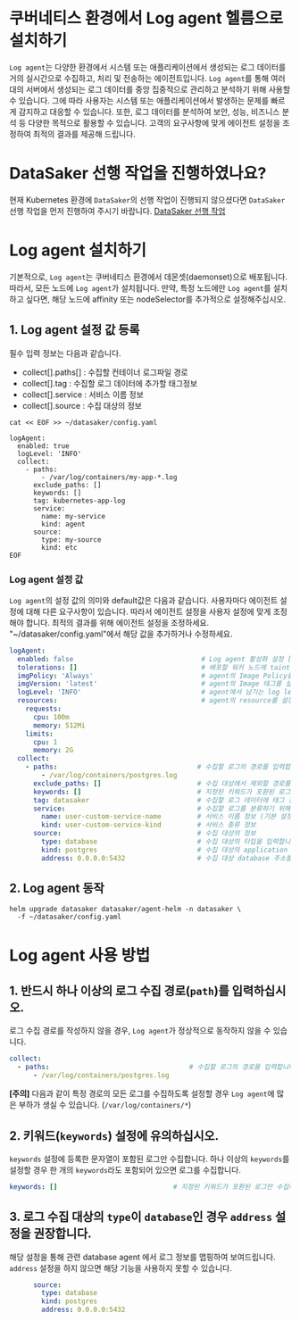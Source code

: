 # 쿠버네티스 환경에서 Log agent 헬름으로 설치하기
`Log agent`는 다양한 환경에서 시스템 또는 애플리케이션에서 생성되는 로그 데이터를 거의 실시간으로 수집하고, 처리 및 전송하는 에이전트입니다.
`Log agent`를 통해 여러 대의 서버에서 생성되는 로그 데이터를 중앙 집중적으로 관리하고 분석하기 위해 사용할 수 있습니다.
그에 따라 사용자는 시스템 또는 애플리케이션에서 발생하는 문제를 빠르게 감지하고 대응할 수 있습니다.
또한, 로그 데이터를 분석하여 보안, 성능, 비즈니스 분석 등 다양한 목적으로 활용할 수 있습니다.
고객의 요구사항에 맞게 에이전트 설정을 조정하여 최적의 결과를 제공해 드립니다.

# DataSaker 선행 작업을 진행하였나요?
현재 Kubernetes 환경에 `DataSaker`의 선행 작업이 진행되지 않으셨다면 `DataSaker` 선행 작업을 먼저 진행하여 주시기 바랍니다. [DataSaker 선행 작업](${MANUAL_KUBERNETES_KR})

# Log agent 설치하기
기본적으로, `Log agent`는 쿠버네티스 환경에서 데몬셋(daemonset)으로 배포됩니다.
따라서, 모든 노드에 `Log agent`가 설치됩니다. 만약, 특정 노드에만 `Log agent`를 설치하고 싶다면, 해당 노드에 affinity 또는 nodeSelector를 추가적으로 설정해주십시오. 

## 1. Log agent 설정 값 등록
필수 입력 정보는 다음과 같습니다.
- collect[].paths[] : 수집할 컨테이너 로그파일 경로
- collect[].tag : 수집할 로그 데이터에 추가할 태그정보
- collect[].service : 서비스 이름 정보
- collect[].source : 수집 대상의 정보

```shell
cat << EOF >> ~/datasaker/config.yaml

logAgent:
  enabled: true
  logLevel: 'INFO'
  collect:
    - paths:
        - /var/log/containers/my-app-*.log
      exclude_paths: []
      keywords: []
      tag: kubernetes-app-log
      service:
        name: my-service
        kind: agent
      source:
        type: my-source
        kind: etc
EOF
```

### Log agent 설정 값 
`Log agent`의 설정 값의 의미와 default값은 다음과 같습니다. 사용자마다 에이전트 설정에 대해 다른 요구사항이 있습니다. 따라서 에이전트 설정을 사용자 설정에 맞게 조정해야 합니다. 최적의 결과를 위해 에이전트 설정을 조정하세요.
"~/datasaker/config.yaml"에서 해당 값을 추가하거나 수정하세요.
```yaml
logAgent:
  enabled: false                                # Log agent 활성화 설정 [true | false ]
  tolerations: []                               # 배포할 워커 노드에 taint가 설정되어 있을 경우 toleration 설정을 추가합니다.
  imgPolicy: 'Always'                           # agent의 Image Policy를 설정합니다. [Always | IfNotPresent | Never]
  imgVersion: 'latest'                          # agent의 Image 태그를 설정합니다.
  logLevel: 'INFO'                              # agent에서 남기는 log level을 설정합니다. [debug > info > warn > error > panic > fatal]
  resources:                                    # agent의 resource를 설정합니다. 너무 작게할 경우 정상동작을 못할 수 있습니다.
    requests:
      cpu: 100m
      memory: 512Mi
    limits:
      cpu: 1
      memory: 2G
  collect:
    - paths:                                   # 수집할 로그의 경로를 입력합니다.
        - /var/log/containers/postgres.log
      exclude_paths: []                        # 수집 대상에서 제외할 경로를 입력합니다.
      keywords: []                             # 지정된 키워드가 포환된 로그만 수집하도록 설정합니다.
      tag: datasaker                           # 수집할 로그 데이터에 태그 정보를 추가합니다.
      service:                                 # 수집할 로그를 분류하기 위해 수집 대상의 서비스의 정보를 입력합니다.
        name: user-custom-service-name         # 서비스 이름 정보 (기본 설정값: default) 
        kind: user-custom-service-kind         # 서비스 종류 정보
      source:                                  # 수집 대상의 정보
        type: database                         # 수집 대상의 타입을 입력합니다. [database | app | syslog | etc] (기본 설정값: etc)
        kind: postgres                         # 수집 대상의 application 개발 언어 및 database 종류를 입력합니다. [postgres | mysql | java | etc] (기본 설정값: etc)
        address: 0.0.0.0:5432                  # 수집 대상 database 주소를 입력합니다.
```
<!--
## 2. Log agent 동작
```shell
helm upgrade datasaker ~/datasaker/agent-helm -n datasaker \
  -f ~/datasaker/config.yaml
```
-->

## 2. Log agent 동작
```shell
helm upgrade datasaker datasaker/agent-helm -n datasaker \
  -f ~/datasaker/config.yaml
```

# Log agent 사용 방법

## 1. 반드시 하나 이상의 로그 수집 경로(`path`)를 입력하십시오.

로그 수집 경로를 작성하지 않을 경우, `Log agent`가 정상적으로 동작하지 않을 수 있습니다.
```yaml
collect:
  - paths:                                   # 수집할 로그의 경로를 입력합니다.
      - /var/log/containers/postgres.log
```

**[주의]** 다음과 같이 특정 경로의 모든 로그를 수집하도록 설정할 경우 `Log agent`에 많은 부하가 생실 수 있습니다. (`/var/log/containers/*`)

## 2. 키워드(`keywords`) 설정에 유의하십시오.

`keywords` 설정에 등록한 문자열이 포함된 로그만 수집합니다. 하나 이상의 `keywords`를 설정할 경우 한 개의 `keywords`라도 포함되어 있으면 로그를 수집합니다.
```yaml
keywords: []                             # 지정된 키워드가 포환된 로그만 수집하도록 설정합니다.
```

## 3. 로그 수집 대상의 `type`이 `database`인 경우 `address` 설정을 권장합니다.

해당 설정을 통해 관련 database agent 에서 로그 정보를 맵핑하여 보여드립니다. `address` 설정을 하지 않으면 해당 기능을 사용하지 못할 수 있습니다.
```yaml
      source:
        type: database
        kind: postgres
        address: 0.0.0.0:5432
```

[//]: # (### 4. 권장 로그 설정 - 각 source kind 별 설정 방법)
